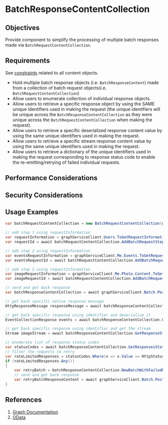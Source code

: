 # BatchResponseContentCollection

## Objectives

Provide component to simplify the processing of multiple batch responses made via `BatchRequestContentCollection`.

## Requirements

See [constraints](ContentArchitecturalConstraints.md) related to all content objects.

- Hold multiple batch response objects (i.e. `BatchResponseContent`) made from a collection of batch request objects(i.e. `BatchRequestContentCollection`)
- Allow users to enumerate collection of individual response objects.
- Allow users to retrieve a specific response object by using the SAME unique identifiers used in making the request (the unique identifiers will be unique across the `BatchResponseContentCollection` as they were unique across the `BatchRequestContentCollection` when making the request).
- Allow users to retrieve a specific deserialized response content value by using the same unique identifiers used in making the request.
- Allow users to retrieve a specific stream response content value by using the same unique identifiers used in making the request.
- Allow users to retrieve a dictionary of the unique identifiers used in making the request corresponding to response status code to enable the re-emitting/retrying of failed individual requests.

## Performance Considerations

## Security Considerations

## Usage Examples

```cs
var batchRequestContentCollection = new BatchRequestContentCollection(graphServiceClient);

// add step 1 using requestInformation
var requestInformation = graphServiceClient.Users.ToGetRequestInformation();
var requestId = await batchRequestContentCollection.AddBatchRequestStepAsync(requestInformation);

// add step 2 using requestInformation
var eventsRequestInformation = graphServiceClient.Me.Events.ToGetRequestInformation();
var eventsRequestId = await batchRequestContentCollection.AddBatchRequestStepAsync(eventsRequestInformation);

// add step 2 using requestInformation
var imageRequestInformation = graphServiceClient.Me.Photo.Content.ToGetRequestInformation();
var imageRequestId = await batchRequestContentCollection.AddBatchRequestStepAsync(eventsRequestInformation);

// send and get back response
var batchResponseContentCollection = await graphServiceClient.Batch.PostAsync(batchRequestContentCollection);

// get back specific native response message
HttpResponseMessage responseMessage = await batchResponseContentCollection.GetResponseByIdAsync(requestId);

// get back specific response using identifier and deserialize it
EventCollectionResponse events = await batchResponseContentCollection.GetResponseByIdAsync<EventCollectionResponse>(eventsRequestId);

// get back specific response using identifier and get the stream
Stream imageStream = await batchResponseContentCollection.GetResponseStreamByIdAsync(imageRequestId);

// enumerate list of response status codes
var statusCodes = await batchResponseContentCollection.GetResponsesStatusCodesAsync();
// filter the requests to retry
var rateLimitedResponses = statusCodes.Where(x => x.Value == HttpStatusCode.TooManyRequests).ToDictionary(x => x.Key, y => y.Value);
if (rateLimitedResponses.Any())
{
    var retryBatch = batchResponseContentCollection.NewBatchWithFailedRequests(rateLimitedResponses);
    // send and get back response
    var retryBatchResponseContent = await graphServiceClient.Batch.PostAsync(retryBatch);
}

```

## References

1. [Graph Documentation]( https://learn.microsoft.com/graph/json-batching)
1. [OData](https://www.oasis-open.org/committees/download.php/60365/odata-json-format-v4.01-wd02-2017-03-24.docx)

